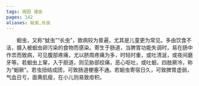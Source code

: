 ```yaml
---
tags: 病因 诸虫
pages: 142
aliases: 蚘虫,长虫
---
```

&emsp;&emsp;蛔虫，又称“蚘虫”“长虫”，致病较为普遍，尤其是儿童更为常见。多由饮食不洁，摄入被蛔虫卵污染的食物而感染。寄生于肠道，当脾胃功能失调时，易在肠中作祟而致病，可见腹部疼痛，尤以脐周疼痛为多，时轻时重，或吐清涎，或夜间磨牙等。若蛔虫上窜，入于胆道，则见胁部绞痛，恶心呕吐，或吐蛔，四肢厥冷，称为“蛔厥”。若虫扭结成团，可致肠道梗塞不通。若蛔虫寄宿日久，可致脾胃虚弱，气血日亏，面黄肌瘦，在小儿则易致疳积。